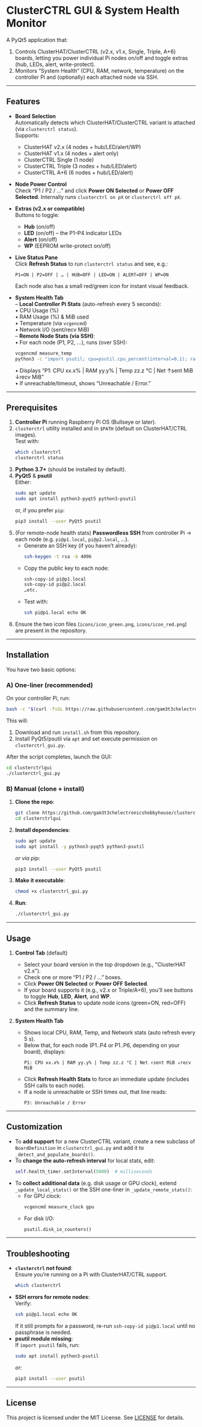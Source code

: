 # ClusterCTRL GUI & System Health Monitor

A PyQt5 application that:

1. Controls ClusterHAT/ClusterCTRL (v2.x, v1.x, Single, Triple, A+6) boards, letting you power individual Pi nodes on/off and toggle extras (hub, LEDs, alert, write-protect).
2. Monitors “System Health” (CPU, RAM, network, temperature) on the controller Pi and (optionally) each attached node via SSH.

---

## Features

- **Board Selection**  
  Automatically detects which ClusterHAT/ClusterCTRL variant is attached (via `clusterctrl status`).  
  Supports:
  - ClusterHAT v2.x (4 nodes + hub/LED/alert/WP)
  - ClusterHAT v1.x (4 nodes + alert only)
  - ClusterCTRL Single (1 node)
  - ClusterCTRL Triple (3 nodes + hub/LED/alert)
  - ClusterCTRL A+6 (6 nodes + hub/LED/alert)

- **Node Power Control**  
  Check “P1 / P2 / …” and click **Power ON Selected** or **Power OFF Selected**. Internally runs `clusterctrl on pX` or `clusterctrl off pX`.

- **Extras (v2.x or compatible)**  
  Buttons to toggle:
  - **Hub** (on/off)  
  - **LED** (on/off) – the P1–P4 indicator LEDs  
  - **Alert** (on/off)  
  - **WP** (EEPROM write-protect on/off)

- **Live Status Pane**  
  Click **Refresh Status** to run `clusterctrl status` and see, e.g.:  
  ```
  P1=ON | P2=OFF | … | HUB=OFF | LED=ON | ALERT=OFF | WP=ON
  ```
  Each node also has a small red/green icon for instant visual feedback.

- **System Health Tab**  
  – **Local Controller Pi Stats** (auto-refresh every 5 seconds):  
   • CPU Usage (%)  
   • RAM Usage (%) & MiB used  
   • Temperature (via `vcgencmd`)  
   • Network I/O (sent/recv MiB)  
  – **Remote Node Stats (via SSH)**:  
   • For each node (P1, P2, …), runs (over SSH):  
    ```bash
    vcgencmd measure_temp
    python3 -c "import psutil; cpu=psutil.cpu_percent(interval=0.1); ram=psutil.virtual_memory().percent; net=psutil.net_io_counters(); print(f'{cpu:.1f},{ram:.1f},{net.bytes_sent//(1024*1024)},{net.bytes_recv//(1024*1024)}')"
    ```  
   • Displays “P1: CPU xx.x% | RAM yy.y% | Temp zz.z °C | Net ↑sent MiB ↓recv MiB”  
   • If unreachable/timeout, shows “Unreachable / Error.”

---

## Prerequisites

1. **Controller Pi** running Raspberry Pi OS (Bullseye or later).  
2. `clusterctrl` utility installed and in `$PATH` (default on ClusterHAT/CTRL images).  
   Test with:
   ```bash
   which clusterctrl
   clusterctrl status
   ```
3. **Python 3.7+** (should be installed by default).  
4. **PyQt5** & **psutil**  
   Either:
   ```bash
   sudo apt update
   sudo apt install python3-pyqt5 python3-psutil
   ```  
   or, if you prefer `pip`:
   ```bash
   pip3 install --user PyQt5 psutil
   ```
5. (For remote-node health stats) **Passwordless SSH** from controller Pi → each node (e.g. `pi@p1.local`, `pi@p2.local`, …).  
   - Generate an SSH key (if you haven’t already):
     ```bash
     ssh-keygen -t rsa -b 4096
     ```  
   - Copy the public key to each node:
     ```bash
     ssh-copy-id pi@p1.local
     ssh-copy-id pi@p2.local
     …etc.
     ```  
   - Test with:
     ```bash
     ssh pi@p1.local echo OK
     ```
6. Ensure the two icon files (`icons/icon_green.png`, `icons/icon_red.png`) are present in the repository.

---

## Installation

You have two basic options:

### A) One-liner (recommended)

On your controller Pi, run:

```bash
bash -c "$(curl -fsSL https://raw.githubusercontent.com/gam3t3chelectronicshobbyhouse/clusterctrlgui/main/install.sh)"
```

This will:
1. Download and run `install.sh` from this repository.
2. Install PyQt5/psutil via `apt` and set execute permission on `clusterctrl_gui.py`.

After the script completes, launch the GUI:

```bash
cd clusterctrlgui
./clusterctrl_gui.py
```

### B) Manual (clone + install)

1. **Clone the repo**:  
   ```bash
   git clone https://github.com/gam3t3chelectronicshobbyhouse/clusterctrlgui.git
   cd clusterctrlgui
   ```

2. **Install dependencies**:  
   ```bash
   sudo apt update
   sudo apt install -y python3-pyqt5 python3-psutil
   ```  
   _or via pip:_  
   ```bash
   pip3 install --user PyQt5 psutil
   ```

3. **Make it executable**:  
   ```bash
   chmod +x clusterctrl_gui.py
   ```

4. **Run**:  
   ```bash
   ./clusterctrl_gui.py
   ```

---

## Usage

1. **Control Tab** (default)  
   - Select your board version in the top dropdown (e.g., "ClusterHAT v2.x").  
   - Check one or more “P1 / P2 / …” boxes.  
   - Click **Power ON Selected** or **Power OFF Selected**.  
   - If your board supports it (e.g., v2.x or Triple/A+6), you’ll see buttons to toggle **Hub**, **LED**, **Alert**, and **WP**.  
   - Click **Refresh Status** to update node icons (green=ON, red=OFF) and the summary line.

2. **System Health Tab**  
   - Shows local CPU, RAM, Temp, and Network stats (auto refresh every 5 s).  
   - Below that, for each node (P1..P4 or P1..P6, depending on your board), displays:  
     ```
     P1: CPU xx.x% | RAM yy.y% | Temp zz.z °C | Net ↑sent MiB ↓recv MiB
     ```  
   - Click **Refresh Health Stats** to force an immediate update (includes SSH calls to each node).  
   - If a node is unreachable or SSH times out, that line reads:  
     ```
     P3: Unreachable / Error
     ```

---

## Customization

- To **add support** for a new ClusterCTRL variant, create a new subclass of `BoardDefinition` in `clusterctrl_gui.py` and add it to `_detect_and_populate_boards()`.  
- To **change the auto-refresh interval** for local stats, edit:
  ```python
  self.health_timer.setInterval(5000)  # milliseconds
  ```
- To **collect additional data** (e.g. disk usage or GPU clock), extend `_update_local_stats()` or the SSH one-liner in `_update_remote_stats()`:
  - For GPU clock:
    ```bash
    vcgencmd measure_clock gpu
    ```
  - For disk I/O:
    ```python
    psutil.disk_io_counters()
    ```

---

## Troubleshooting

- **`clusterctrl` not found**:  
  Ensure you’re running on a Pi with ClusterHAT/CTRL support.  
  ```bash
  which clusterctrl
  ```
- **SSH errors for remote nodes**:  
  Verify:  
  ```bash
  ssh pi@p1.local echo OK
  ```  
  If it still prompts for a password, re-run `ssh-copy-id pi@p1.local` until no passphrase is needed.
- **psutil module missing**:  
  If `import psutil` fails, run:
  ```bash
  sudo apt install python3-psutil
  ```  
  _or:_  
  ```bash
  pip3 install --user psutil
  ```

---

## License

This project is licensed under the MIT License. See [LICENSE](LICENSE) for details.
